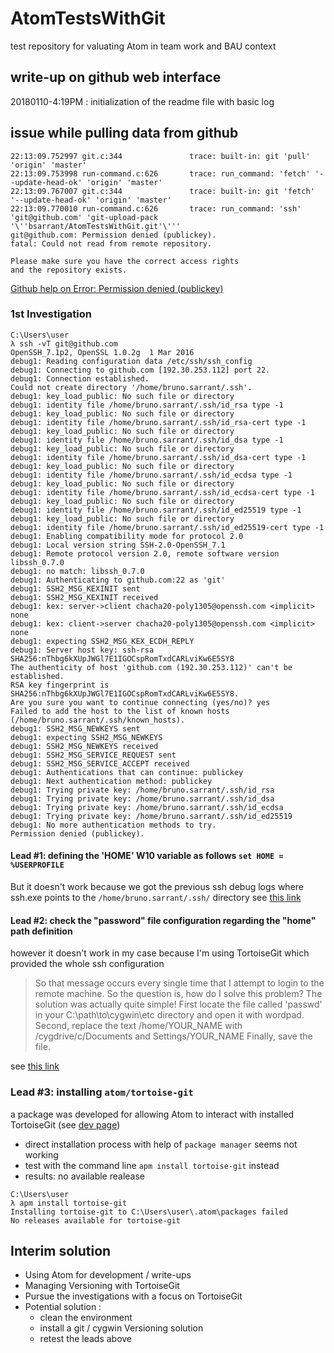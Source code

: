 # AtomTestsWithGit
test repository for valuating Atom in team work and BAU context

## write-up on github web interface
20180110-4:19PM : initialization of the readme file with basic log

## issue while pulling data from github

```
22:13:09.752997 git.c:344               trace: built-in: git 'pull' 'origin' 'master'
22:13:09.753998 run-command.c:626       trace: run_command: 'fetch' '--update-head-ok' 'origin' 'master'
22:13:09.767007 git.c:344               trace: built-in: git 'fetch' '--update-head-ok' 'origin' 'master'
22:13:09.770010 run-command.c:626       trace: run_command: 'ssh' 'git@github.com' 'git-upload-pack '\''bsarrant/AtomTestsWithGit.git'\'''
git@github.com: Permission denied (publickey).
fatal: Could not read from remote repository.

Please make sure you have the correct access rights
and the repository exists.
```

[Github help on Error: Permission denied (publickey)](https://help.github.com/articles/error-permission-denied-publickey/)

### 1st Investigation

```
C:\Users\user
λ ssh -vT git@github.com
OpenSSH_7.1p2, OpenSSL 1.0.2g  1 Mar 2016
debug1: Reading configuration data /etc/ssh/ssh_config
debug1: Connecting to github.com [192.30.253.112] port 22.
debug1: Connection established.
Could not create directory '/home/bruno.sarrant/.ssh'.
debug1: key_load_public: No such file or directory
debug1: identity file /home/bruno.sarrant/.ssh/id_rsa type -1
debug1: key_load_public: No such file or directory
debug1: identity file /home/bruno.sarrant/.ssh/id_rsa-cert type -1
debug1: key_load_public: No such file or directory
debug1: identity file /home/bruno.sarrant/.ssh/id_dsa type -1
debug1: key_load_public: No such file or directory
debug1: identity file /home/bruno.sarrant/.ssh/id_dsa-cert type -1
debug1: key_load_public: No such file or directory
debug1: identity file /home/bruno.sarrant/.ssh/id_ecdsa type -1
debug1: key_load_public: No such file or directory
debug1: identity file /home/bruno.sarrant/.ssh/id_ecdsa-cert type -1
debug1: key_load_public: No such file or directory
debug1: identity file /home/bruno.sarrant/.ssh/id_ed25519 type -1
debug1: key_load_public: No such file or directory
debug1: identity file /home/bruno.sarrant/.ssh/id_ed25519-cert type -1
debug1: Enabling compatibility mode for protocol 2.0
debug1: Local version string SSH-2.0-OpenSSH_7.1
debug1: Remote protocol version 2.0, remote software version libssh_0.7.0
debug1: no match: libssh_0.7.0
debug1: Authenticating to github.com:22 as 'git'
debug1: SSH2_MSG_KEXINIT sent
debug1: SSH2_MSG_KEXINIT received
debug1: kex: server->client chacha20-poly1305@openssh.com <implicit> none
debug1: kex: client->server chacha20-poly1305@openssh.com <implicit> none
debug1: expecting SSH2_MSG_KEX_ECDH_REPLY
debug1: Server host key: ssh-rsa SHA256:nThbg6kXUpJWGl7E1IGOCspRomTxdCARLviKw6E5SY8
The authenticity of host 'github.com (192.30.253.112)' can't be established.
RSA key fingerprint is SHA256:nThbg6kXUpJWGl7E1IGOCspRomTxdCARLviKw6E5SY8.
Are you sure you want to continue connecting (yes/no)? yes
Failed to add the host to the list of known hosts (/home/bruno.sarrant/.ssh/known_hosts).
debug1: SSH2_MSG_NEWKEYS sent
debug1: expecting SSH2_MSG_NEWKEYS
debug1: SSH2_MSG_NEWKEYS received
debug1: SSH2_MSG_SERVICE_REQUEST sent
debug1: SSH2_MSG_SERVICE_ACCEPT received
debug1: Authentications that can continue: publickey
debug1: Next authentication method: publickey
debug1: Trying private key: /home/bruno.sarrant/.ssh/id_rsa
debug1: Trying private key: /home/bruno.sarrant/.ssh/id_dsa
debug1: Trying private key: /home/bruno.sarrant/.ssh/id_ecdsa
debug1: Trying private key: /home/bruno.sarrant/.ssh/id_ed25519
debug1: No more authentication methods to try.
Permission denied (publickey).
```

#### Lead #1: defining the 'HOME' W10 variable as follows `set HOME = %USERPROFILE`
But it doesn't work because we got the previous ssh debug logs where ssh.exe points to the `/home/bruno.sarrant/.ssh/` directory
see [this link ](https://superuser.com/questions/735801/ssh-could-not-create-directory-home-username-ssh)

#### Lead #2: check the "password" file configuration regarding the "home" path definition
however it doesn't work in my case because I'm using TortoiseGit which provided the whole ssh configuration
> So that message occurs every single time that I attempt to login to the remote machine.
> So the question is, how do I solve this problem? The solution was actually quite simple!
> First locate the file called 'passwd' in your C:\path\to\cygwin\etc directory and open it with wordpad.
> Second, replace the text
> /home/YOUR_NAME
> with
> /cygdrive/c/Documents and Settings/YOUR_NAME
> Finally, save the file.

see [this link](https://ekawas.blogspot.fr/2007/03/solving-pesky-ssh-issues-in-cygwin.html)

### Lead #3: installing `atom/tortoise-git`
a package was developed for allowing Atom to interact with installed TortoiseGit
(see [dev page](https://github.com/beckenrode/tortoise-git))
* direct installation process with help of `package manager` seems not working
* test with the command line `apm install tortoise-git` instead
* results: no available realease
```
C:\Users\user
λ apm install tortoise-git
Installing tortoise-git to C:\Users\user\.atom\packages failed
No releases available for tortoise-git
```

## Interim solution
* Using Atom for development / write-ups
* Managing Versioning with TortoiseGit
* Pursue the investigations with a focus on TortoiseGit
* Potential solution :
  - clean the environment
  - install a git / cygwin Versioning solution
  - retest the leads above
